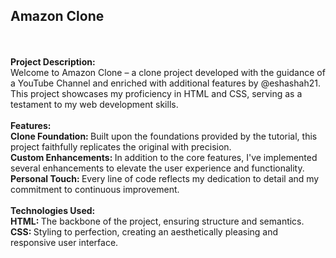 <h2>Amazon Clone</h2>
<br>
<br>
<b>Project Description:</b>
<br>
Welcome to Amazon Clone – a clone project developed with the guidance of a YouTube Channel and enriched with additional features by @eshashah21. This project showcases my proficiency in HTML and CSS, serving as a testament to my web development skills.
<br>
<br>
<b>Features:</b>
<br>
<b> Clone Foundation: </b>Built upon the foundations provided by the tutorial, this project faithfully replicates the original with precision.
<br>
<b> Custom Enhancements: </b>In addition to the core features, I've implemented several enhancements to elevate the user experience and functionality.
<br>
<b> Personal Touch: </b>Every line of code reflects my dedication to detail and my commitment to continuous improvement.
<br>
<br>
<b> Technologies Used: </b>
<br>
<b> HTML: </b>The backbone of the project, ensuring structure and semantics.
<br>
<B> CSS: </B>Styling to perfection, creating an aesthetically pleasing and responsive user interface.
